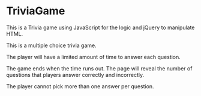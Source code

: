 # TriviaGame

This is a Trivia game using JavaScript for the logic and jQuery to manipulate HTML.

This is a multiple choice trivia game.

The player will have a limited amount of time to answer each question. 

The game ends when the time runs out. The page will reveal the number of questions that players answer correctly and incorrectly.

The player cannot pick more than one answer per question.
